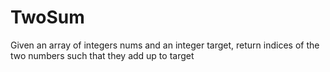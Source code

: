 # TwoSum
 Given an array of integers nums and an integer target, return indices of the two numbers such that they add up to target
